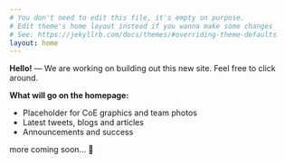 ```yaml
---
# You don't need to edit this file, it's empty on purpose.
# Edit theme's home layout instead if you wanna make some changes
# See: https://jekyllrb.com/docs/themes/#overriding-theme-defaults
layout: home
---
```


**Hello!** — We are working on building out this new site. Feel free to click around.

**What will go on the homepage:**

- Placeholder for CoE graphics and team photos
- Latest tweets, blogs and articles
- Announcements and success

more coming soon... :fox_face:

